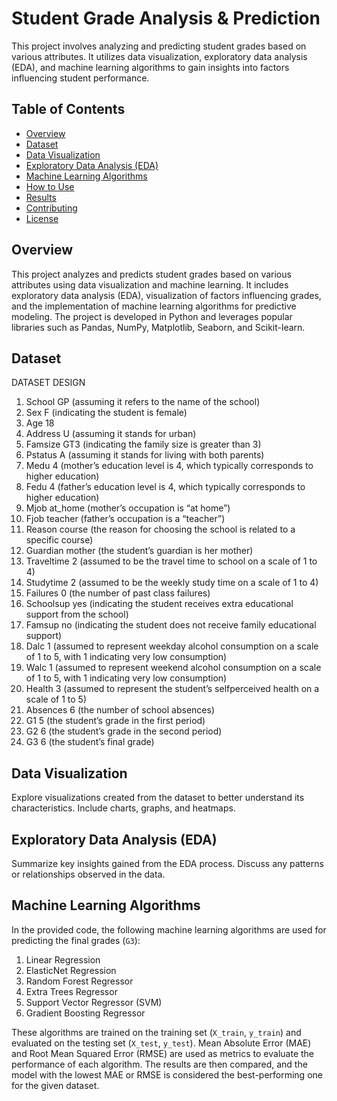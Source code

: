 # Student Grade Analysis & Prediction

This project involves analyzing and predicting student grades based on various attributes. It utilizes data visualization, exploratory data analysis (EDA), and machine learning algorithms to gain insights into factors influencing student performance.

## Table of Contents
- [Overview](#overview)
- [Dataset](#dataset)
- [Data Visualization](#data-visualization)
- [Exploratory Data Analysis (EDA)](#exploratory-data-analysis)
- [Machine Learning Algorithms](#machine-learning-algorithms)
- [How to Use](#how-to-use)
- [Results](#results)
- [Contributing](#contributing)
- [License](#license)

## Overview

This project analyzes and predicts student grades based on various attributes using data visualization and machine learning. It includes exploratory data analysis (EDA), visualization of factors influencing grades, and the implementation of machine learning algorithms for predictive modeling. The project is developed in Python and leverages popular libraries such as Pandas, NumPy, Matplotlib, Seaborn, and Scikit-learn.

## Dataset

DATASET DESIGN
1. School GP (assuming it refers to the name of the school)
2. Sex F (indicating the student is female)
3. Age 18
4. Address U (assuming it stands for urban)
5. Famsize GT3 (indicating the family size is greater than 3)
6. Pstatus A (assuming it stands for living with both parents)
7. Medu 4 (mother’s education level is 4, which typically corresponds to higher
education)
8. Fedu 4 (father’s education level is 4, which typically corresponds to higher education)
9. Mjob at_home (mother’s occupation is “at home”)
10. Fjob teacher (father’s occupation is a “teacher”)
11. Reason course (the reason for choosing the school is related to a specific course)
12. Guardian mother (the student’s guardian is her mother)
13. Traveltime 2 (assumed to be the travel time to school on a scale of 1 to 4)
14. Studytime 2 (assumed to be the weekly study time on a scale of 1 to 4)
15. Failures 0 (the number of past class failures)
16. Schoolsup yes (indicating the student receives extra educational support from the
school)
17. Famsup no (indicating the student does not receive family educational support)
18. Dalc 1 (assumed to represent weekday alcohol consumption on a scale of 1 to 5, with
1 indicating very low consumption)
19. Walc 1 (assumed to represent weekend alcohol consumption on a scale of 1 to 5, with
1 indicating very low consumption)
20. Health 3 (assumed to represent the student’s selfperceived health on a scale of 1 to 5)
21. Absences 6 (the number of school absences)
22. G1 5 (the student’s grade in the first period)
23. G2 6 (the student’s grade in the second period)
24. G3 6 (the student’s final grade)

## Data Visualization

Explore visualizations created from the dataset to better understand its characteristics. Include charts, graphs, and heatmaps.

## Exploratory Data Analysis (EDA)

Summarize key insights gained from the EDA process. Discuss any patterns or relationships observed in the data.

## Machine Learning Algorithms

In the provided code, the following machine learning algorithms are used for predicting the final grades (`G3`):

1. Linear Regression
2. ElasticNet Regression
3. Random Forest Regressor
4. Extra Trees Regressor
5. Support Vector Regressor (SVM)
6. Gradient Boosting Regressor

These algorithms are trained on the training set (`X_train`, `y_train`) and evaluated on the testing set (`X_test`, `y_test`). Mean Absolute Error (MAE) and Root Mean Squared Error (RMSE) are used as metrics to evaluate the performance of each algorithm. The results are then compared, and the model with the lowest MAE or RMSE is considered the best-performing one for the given dataset.



